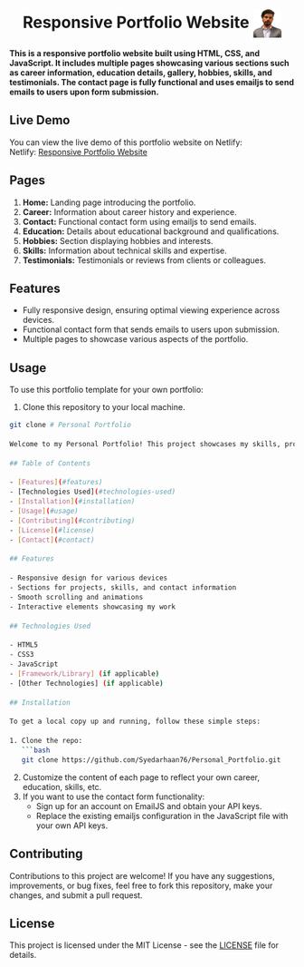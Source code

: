 <br>
<h1 align=center>
<span> Responsive Portfolio Website </span>
<img align="center" src="./Assets/favicons/./fav.png" alt="" width="50" height="50">
</h1>

**This is a responsive portfolio website built using HTML, CSS, and JavaScript. It includes multiple pages showcasing various sections such as career information, education details, gallery, hobbies, skills, and testimonials. The contact page is fully functional and uses emailjs to send emails to users upon form submission.**

## Live Demo

You can view the live demo of this portfolio website on Netlify:
<br>
Netlify: [Responsive Portfolio Website](https://syedarhaan.netlify.app/)

## Pages

1. **Home:** Landing page introducing the portfolio.
2. **Career:** Information about career history and experience.
3. **Contact:** Functional contact form using emailjs to send emails.
4. **Education:** Details about educational background and qualifications.
5. **Hobbies:** Section displaying hobbies and interests.
6. **Skills:** Information about technical skills and expertise.
7. **Testimonials:** Testimonials or reviews from clients or colleagues.


## Features

- Fully responsive design, ensuring optimal viewing experience across devices.
- Functional contact form that sends emails to users upon submission.
- Multiple pages to showcase various aspects of the portfolio.

## Usage

To use this portfolio template for your own portfolio:

1. Clone this repository to your local machine.
```bash
git clone # Personal Portfolio

Welcome to my Personal Portfolio! This project showcases my skills, projects, and experiences in a visually appealing and user-friendly manner.

## Table of Contents

- [Features](#features)
- [Technologies Used](#technologies-used)
- [Installation](#installation)
- [Usage](#usage)
- [Contributing](#contributing)
- [License](#license)
- [Contact](#contact)

## Features

- Responsive design for various devices
- Sections for projects, skills, and contact information
- Smooth scrolling and animations
- Interactive elements showcasing my work

## Technologies Used

- HTML5
- CSS3
- JavaScript
- [Framework/Library] (if applicable)
- [Other Technologies] (if applicable)

## Installation

To get a local copy up and running, follow these simple steps:

1. Clone the repo:
   ```bash
   git clone https://github.com/Syedarhaan76/Personal_Portfolio.git
```
2. Customize the content of each page to reflect your own career, education, skills, etc.
3. If you want to use the contact form functionality:
    - Sign up for an account on EmailJS and obtain your API keys.
    - Replace the existing emailjs configuration in the JavaScript file with your own API keys.

## Contributing

Contributions to this project are welcome! If you have any suggestions, improvements, or bug fixes, feel free to fork this repository, make your changes, and submit a pull request.

## License

This project is licensed under the MIT License - see the [LICENSE](LICENSE) file for details.
